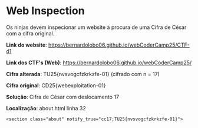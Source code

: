 # Web Inspection

Os ninjas devem inspecionar um website à procura de uma Cifra de César com a cifra original.

**Link do website**: https://bernardolobo06.github.io/webCoderCamp25/CTF-d1

**Link dos CTF's (Web)**: https://bernardolobo06.github.io/webCoderCamp25/

**Cifra alterada**: TU25{nvsvogcfzkrkzfe-01} (cifrado com n = 17)

**Cifra original**: CD25{webexploitation-01}

**Solução**: Cifra de César com deslocamento 17

**Localização**: about.html linha 32
```
<section class="about" notify_true="cc17;TU25{nvsvogcfzkrkzfe-01}">
```